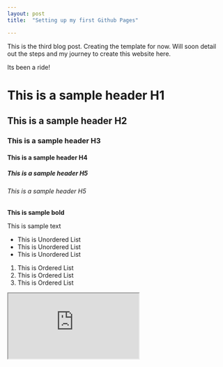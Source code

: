 ```yaml
---
layout: post
title:  "Setting up my first Github Pages"

---
```



This is the third blog post.
Creating the template for now. Will soon detail out the steps and my journey to create this website here.


Its been a ride!

<h1> This is a sample header H1 </h1>
<h2> This is a sample header H2 </h2>
<h3> This is a sample header H3 </h3>
<h4> This is a sample header H4 </h4>
<h5> This is a sample header H5 </h5>
<h6> This is a sample header H5 </h6>
<strong> This is sample bold </strong>
<p> This is sample text <p>
<ul> 
<li>This is Unordered List </li>
<li>This is Unordered List </li>
<li>This is Unordered List </li>
</ul>

<ol> 
<li>This is Ordered List </li>
<li>This is Ordered List </li>
<li>This is Ordered List </li>
</ol>

<iframe src="https://www.google.com" title="W3Schools Free Online Web Tutorials">